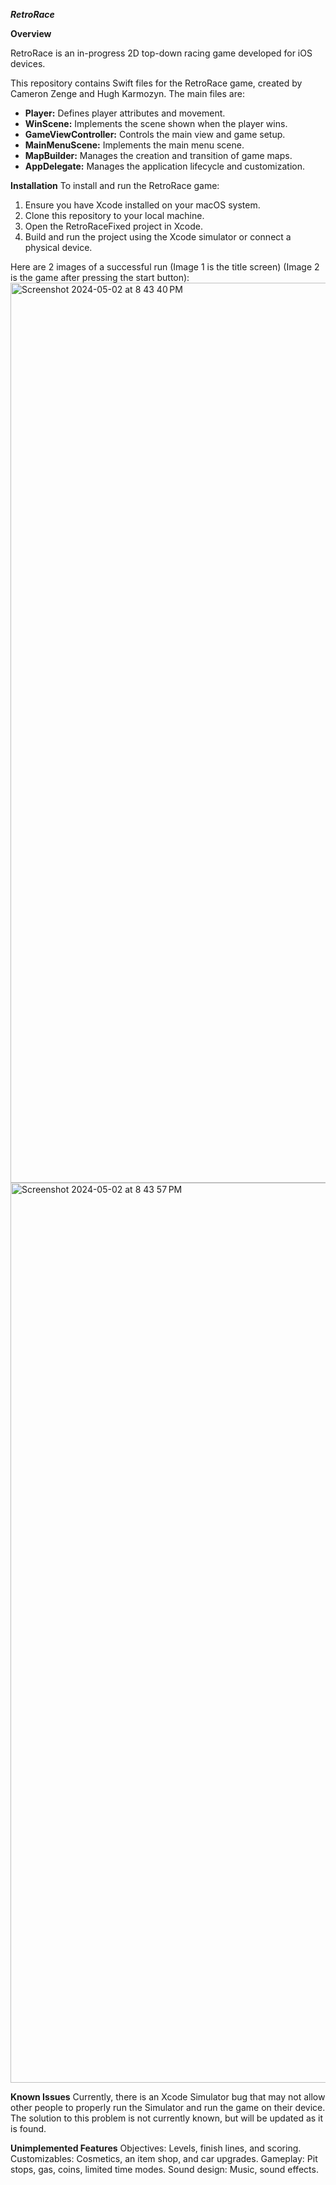 ***RetroRace***

**Overview**

RetroRace is an in-progress 2D top-down racing game developed for iOS devices. 

This repository contains Swift files for the RetroRace game, created by Cameron Zenge and Hugh Karmozyn. The main files are:

- **Player:** Defines player attributes and movement.
- **WinScene:** Implements the scene shown when the player wins.
- **GameViewController:** Controls the main view and game setup.
- **MainMenuScene:** Implements the main menu scene.
- **MapBuilder:** Manages the creation and transition of game maps.
- **AppDelegate:** Manages the application lifecycle and customization.

**Installation**
To install and run the RetroRace game:

1. Ensure you have Xcode installed on your macOS system.
2. Clone this repository to your local machine.
3. Open the RetroRaceFixed project in Xcode.
5. Build and run the project using the Xcode simulator or connect a physical device.

Here are 2 images of a successful run (Image 1 is the title screen) (Image 2 is the game after pressing the start button):
<img width="1440" alt="Screenshot 2024-05-02 at 8 43 40 PM" src="https://github.com/czenge25/RetroRaceFixed/assets/117951387/ceac114f-ccc9-494f-85af-73880aa7e324">
<img width="1440" alt="Screenshot 2024-05-02 at 8 43 57 PM" src="https://github.com/czenge25/RetroRaceFixed/assets/117951387/39b864a6-6399-47b2-ba1e-023422fc1cd1">

**Known Issues**
Currently, there is an Xcode Simulator bug that may not allow other people to properly run the Simulator and run the game on their device. The solution to this problem is not currently known, but will be updated as it is found.

**Unimplemented Features**
Objectives: Levels, finish lines, and scoring. 
Customizables: Cosmetics, an item shop, and car upgrades.
Gameplay: Pit stops, gas, coins, limited time modes.
Sound design: Music, sound effects.
